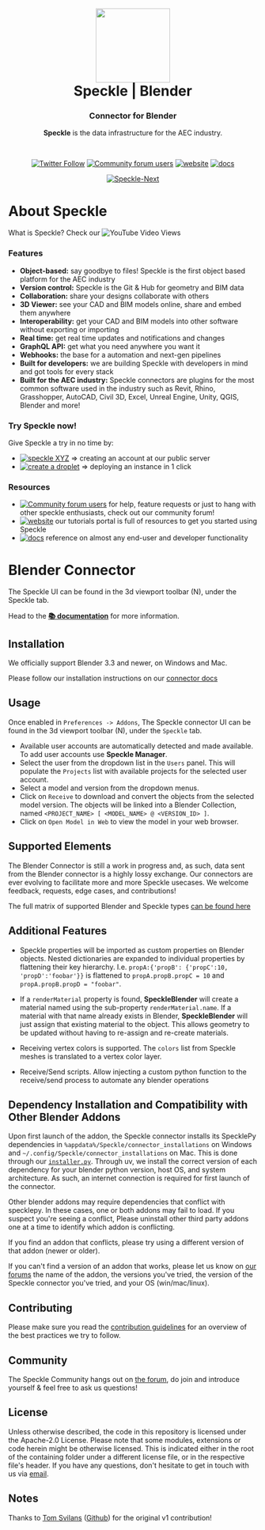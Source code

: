<h1 align="center">
  <img src="https://user-images.githubusercontent.com/2679513/131189167-18ea5fe1-c578-47f6-9785-3748178e4312.png" width="150px"/><br/>
  Speckle | Blender
</h1>
<h3 align="center">
    Connector for Blender
</h3>
<p align="center"><b>Speckle</b> is the data infrastructure for the AEC industry.</p><br/>

<p align="center"><a href="https://twitter.com/SpeckleSystems"><img src="https://img.shields.io/twitter/follow/SpeckleSystems?style=social" alt="Twitter Follow"></a> <a href="https://speckle.community"><img src="https://img.shields.io/discourse/users?server=https%3A%2F%2Fspeckle.community&amp;style=flat-square&amp;logo=discourse&amp;logoColor=white" alt="Community forum users"></a> <a href="https://speckle.systems"><img src="https://img.shields.io/badge/https://-speckle.systems-royalblue?style=flat-square" alt="website"></a> <a href="https://speckle.guide/dev/"><img src="https://img.shields.io/badge/docs-speckle.guide-orange?style=flat-square&amp;logo=read-the-docs&amp;logoColor=white" alt="docs"></a></p>
<p align="center"><a href="https://github.com/specklesystems/speckle-blender/"><img src="https://circleci.com/gh/specklesystems/speckle-blender.svg?style=svg&amp;circle-token=76eabd350ea243575cbb258b746ed3f471f7ac29" alt="Speckle-Next"></a> </p>

# About Speckle

What is Speckle? Check our ![YouTube Video Views](https://img.shields.io/youtube/views/B9humiSpHzM?label=Speckle%20in%201%20minute%20video&style=social)

### Features

- **Object-based:** say goodbye to files! Speckle is the first object based platform for the AEC industry
- **Version control:** Speckle is the Git & Hub for geometry and BIM data
- **Collaboration:** share your designs collaborate with others
- **3D Viewer:** see your CAD and BIM models online, share and embed them anywhere
- **Interoperability:** get your CAD and BIM models into other software without exporting or importing
- **Real time:** get real time updates and notifications and changes
- **GraphQL API:** get what you need anywhere you want it
- **Webhooks:** the base for a automation and next-gen pipelines
- **Built for developers:** we are building Speckle with developers in mind and got tools for every stack
- **Built for the AEC industry:** Speckle connectors are plugins for the most common software used in the industry such as Revit, Rhino, Grasshopper, AutoCAD, Civil 3D, Excel, Unreal Engine, Unity, QGIS, Blender and more!

### Try Speckle now!

Give Speckle a try in no time by:

- [![speckle XYZ](https://img.shields.io/badge/https://-speckle.xyz-0069ff?style=flat-square&logo=hackthebox&logoColor=white)](https://speckle.xyz) ⇒ creating an account at our public server
- [![create a droplet](https://img.shields.io/badge/Create%20a%20Droplet-0069ff?style=flat-square&logo=digitalocean&logoColor=white)](https://marketplace.digitalocean.com/apps/speckle-server?refcode=947a2b5d7dc1) ⇒ deploying an instance in 1 click 

### Resources

- [![Community forum users](https://img.shields.io/badge/community-forum-green?style=for-the-badge&logo=discourse&logoColor=white)](https://speckle.community) for help, feature requests or just to hang with other speckle enthusiasts, check out our community forum!
- [![website](https://img.shields.io/badge/tutorials-speckle.systems-royalblue?style=for-the-badge&logo=youtube)](https://speckle.systems) our tutorials portal is full of resources to get you started using Speckle
- [![docs](https://img.shields.io/badge/docs-speckle.guide-orange?style=for-the-badge&logo=read-the-docs&logoColor=white)](https://speckle.guide/user/blender.html) reference on almost any end-user and developer functionality


# Blender Connector

The Speckle UI can be found in the 3d viewport toolbar (N), under the Speckle tab.

Head to the [**📚 documentation**](https://speckle.guide/user/blender.html) for more information.

## Installation

We officially support Blender 3.3 and newer, on Windows and Mac.

Please follow our installation instructions on our [connector docs](https://speckle.guide/user/blender.html#installation)

## Usage
Once enabled in `Preferences -> Addons`,
The Speckle connector UI can be found in the 3d viewport toolbar (N), under the `Speckle` tab.

- Available user accounts are automatically detected and made available. To add user accounts use **Speckle Manager**.
- Select the user from the dropdown list in the `Users` panel. This will populate the `Projects` list with available projects for the selected user account.
- Select a model and version from the dropdown menus.
- Click on `Receive` to download and convert the objects from the selected model version. The objects will be linked into a Blender Collection, named `<PROJECT_NAME> [ <MODEL_NAME> @ <VERSION_ID> ]`.
- Click on `Open Model in Web` to view the model in your web browser.

## Supported Elements

The Blender Connector is still a work in progress and, as such, data sent from the Blender connector is a highly lossy exchange. Our connectors are ever evolving to facilitate more and more Speckle usecases. We welcome feedback, requests, edge cases, and contributions!

The full matrix of supported Blender and Speckle types [can be found here](https://speckle.guide/user/support-tables.html#blender)


## Additional Features

- Speckle properties will be imported as custom properties on Blender objects. Nested dictionaries are expanded to individual properties by flattening their key hierarchy. I.e. `propA:{'propB': {'propC':10, 'propD':'foobar'}}` is flattened to `propA.propB.propC = 10` and `propA.propB.propD = "foobar"`.

- If a `renderMaterial` property is found, **SpeckleBlender** will create a material named using the sub-property `renderMaterial.name`. If a material with that name already exists in Blender, **SpeckleBlender** will just assign that existing material to the object. This allows geometry to be updated without having to re-assign and re-create materials.

- Receiving vertex colors is supported. The `colors` list from Speckle meshes is translated to a vertex color layer.

- Receive/Send scripts. Allow injecting a custom python function to the receive/send process to automate any blender operations

## Dependency Installation and Compatibility with Other Blender Addons

Upon first launch of the addon, the Speckle connector installs its SpecklePy dependencies in `%appdata%/Speckle/connector_installations` on Windows and `~/.config/Speckle/connector_installations` on Mac.
This is done through our [`installer.py`](https://github.com/specklesystems/speckle-blender/blob/main/bpy_speckle/installer.py). Through uv, we install the correct version of each dependency for your blender python version, host OS, and system architecture.
As such, an internet connection is required for first launch of the connector.

Other blender addons may require dependencies that conflict with specklepy. In these cases, one or both addons may fail to load.
If you suspect you're seeing a conflict, Please uninstall other third party addons one at a time to identify which addon is conflicting.

If you find an addon that conflicts, please try using a different version of that addon (newer or older).

If you can't find a version of an addon that works, please let us know on [our forums](https://speckle.community/) the name of the addon, the versions you've tried, the version of the Speckle connector you've tried, and your OS (win/mac/linux).

## Contributing

Please make sure you read the [contribution guidelines](.github/CONTRIBUTING.md) for an overview of the best practices we try to follow.

## Community

The Speckle Community hangs out on [the forum](https://discourse.speckle.works), do join and introduce yourself & feel free to ask us questions!

## License

Unless otherwise described, the code in this repository is licensed under the Apache-2.0 License. Please note that some modules, extensions or code herein might be otherwise licensed. This is indicated either in the root of the containing folder under a different license file, or in the respective file's header. If you have any questions, don't hesitate to get in touch with us via [email](mailto:hello@speckle.systems).

## Notes
Thanks to [Tom Svilans](http://tomsvilans.com) ([Github](https://github.com/tsvilans)) for the original v1 contribution!
